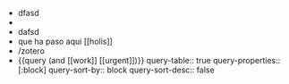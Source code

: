 - dfasd
-
- dafsd
- que ha paso aqui [[holis]]
- /zotero
- {{query (and [[work]] [[urgent]])}}
  query-table:: true
  query-properties:: [:block]
  query-sort-by:: block
  query-sort-desc:: false